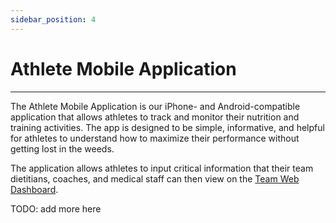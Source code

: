 ```yaml
---
sidebar_position: 4
---
```


# Athlete Mobile Application

---

The Athlete Mobile Application is our iPhone- and Android-compatible application that
allows athletes to track and monitor their nutrition and training activities. The app is designed to
be simple, informative, and helpful for athletes to understand how to maximize their performance
without getting lost in the weeds.

The application allows athletes to input critical information that their team dietitians, coaches, and
medical staff can then view on the [Team Web Dashboard][dashboard].

TODO: add more here

[beta]: https://en.wikipedia.org/wiki/Software_release_life_cycle#Beta
[contact]: /docs#feedback--assistance
[dashboard]: /docs/dashboard
